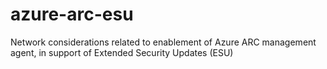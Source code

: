 # azure-arc-esu
Network considerations related to enablement of Azure ARC management agent, in support of Extended Security Updates (ESU)
